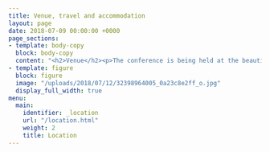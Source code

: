 ```yaml
---
title: Venue, travel and accommodation
layout: page
date: 2018-07-09 00:00:00 +0000
page_sections:
- template: body-copy
  block: body-copy
  content: "<h2>Venue</h2><p>The conference is being held at the beautiful Grand Hyatt</p><p>Hello</p>"
- template: figure
  block: figure
  image: "/uploads/2018/07/12/32398964005_0a23c8e2ff_o.jpg"
  display_full_width: true
menu:
  main:
    identifier: _location
    url: "/location.html"
    weight: 2
    title: Location
---
```

